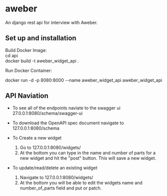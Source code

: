 # aweber
An django rest api for interview with Aweber.

## Set up and installation  

Build Docker Image:  
cd api  
docker build -t aweber_widget_api .

Run Docker Container:

docker run -d -p 8080:8000 --name aweber_widget_api aweber_widget_api

## API Naviation  

- To see all of the endpoints naviate to the swagger ui 27.0.0.1:8080/schema/swagger-ui  
- To download the OpenAPI spec document navigate to 127.0.0.1:8080/schema

- To Create a new widget  
  1. Go to 127.0.0.1:8080/widgets/  
  2. At the bottom you can type in the name and number of parts for a new widget and hit the "post" button. This will save a new widget.   

- To update/read/delete an existing widget
  1. Navigate to 127.0.0.1:8080/widgets/<id>  
  2. At the bottom you will be able to edit the widgets name and number_of_parts field and put or patch.  
  
